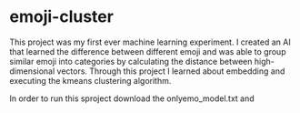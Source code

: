 # emoji-cluster

This project was my first ever machine learning experiment. I created an AI that learned the difference between different emoji and was able to group similar emoji into categories by calculating the distance between high-dimensional vectors. Through this project I learned about embedding and executing the kmeans clustering algorithm. 

In order to run this sproject download the onlyemo_model.txt and 
